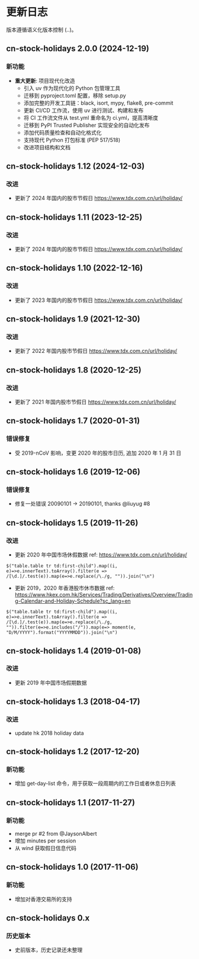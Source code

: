 # 更新日志

版本遵循语义化版本控制 (<major>.<minor>.<patch>)。

## cn-stock-holidays 2.0.0 (2024-12-19)

### 新功能

- **重大更新**: 项目现代化改造
  - 引入 uv 作为现代化的 Python 包管理工具
  - 迁移到 pyproject.toml 配置，移除 setup.py
  - 添加完整的开发工具链：black, isort, mypy, flake8, pre-commit
  - 更新 CI/CD 工作流，使用 uv 进行测试、构建和发布
  - 将 CI 工作流文件从 test.yml 重命名为 ci.yml，提高清晰度
  - 迁移到 PyPI Trusted Publisher 实现安全的自动化发布
  - 添加代码质量检查和自动化格式化
  - 支持现代 Python 打包标准 (PEP 517/518)
  - 改进项目结构和文档

## cn-stock-holidays 1.12 (2024-12-03)

### 改进

- 更新了 2024 年国内的股市节假日 <https://www.tdx.com.cn/url/holiday/>

## cn-stock-holidays 1.11 (2023-12-25)

### 改进

- 更新了 2024 年国内的股市节假日 <https://www.tdx.com.cn/url/holiday/>

## cn-stock-holidays 1.10 (2022-12-16)

### 改进

- 更新了 2023 年国内的股市节假日 <https://www.tdx.com.cn/url/holiday/>

## cn-stock-holidays 1.9 (2021-12-30)

### 改进

- 更新了 2022 年国内股市节假日 <https://www.tdx.com.cn/url/holiday/>

## cn-stock-holidays 1.8 (2020-12-25)

### 改进

- 更新了 2021 年国内股市节假日 <https://www.tdx.com.cn/url/holiday/>

## cn-stock-holidays 1.7 (2020-01-31)

### 错误修复

- 受 2019-nCoV 影响，变更 2020 年的股市日历, 追加 2020 年 1 月 31 日

## cn-stock-holidays 1.6 (2019-12-06)

### 错误修复

- 修复一处错误 20090101 -> 20190101, thanks @liuyug #8

## cn-stock-holidays 1.5 (2019-11-26)

### 改进

- 更新 2020 年中国市场休假数据 ref: <https://www.tdx.com.cn/url/holiday/>

```
$("table.table tr td:first-child").map((i, e)=>e.innerText).toArray().filter(e => /[\d.]/.test(e)).map(e=>e.replace(/\./g, "")).join("\n")
```

- 更新 2019，2020 年香港股市休市数据 ref: <https://www.hkex.com.hk/Services/Trading/Derivatives/Overview/Trading-Calendar-and-Holiday-Schedule?sc_lang=en>

```
$("table.table tr td:first-child").map((i, e)=>e.innerText).toArray().filter(e => /[\d.]/.test(e)).map(e=>e.replace(/\./g, "")).filter(e=>e.includes("/")).map(e=> moment(e, "D/M/YYYY").format("YYYYMMDD")).join("\n")
```

## cn-stock-holidays 1.4 (2019-01-08)

### 改进

- 更新 2019 年中国市场假期数据

## cn-stock-holidays 1.3 (2018-04-17)

### 改进

- update hk 2018 holiday data

## cn-stock-holidays 1.2 (2017-12-20)

### 新功能

- 增加 get-day-list 命令，用于获取一段周期内的工作日或者休息日列表

## cn-stock-holidays 1.1 (2017-11-27)

### 新功能

- merge pr #2 from @JaysonAlbert
- 增加 minutes per session
- 从 wind 获取假日信息代码

## cn-stock-holidays 1.0 (2017-11-06)

### 新功能

- 增加对香港交易所的支持

## cn-stock-holidays 0.x

### 历史版本

- 史前版本，历史记录还未整理
